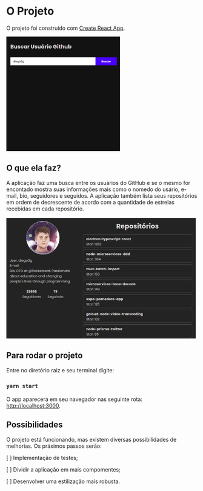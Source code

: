 # O Projeto

O projeto foi construído com [Create React App](https://github.com/facebook/create-react-app).

<img src="/assets/buscador.png" alt="buscador" width="300"/>

## O que ela faz?

A aplicação faz uma busca entre os usuários do GitHub e se o mesmo for encontado mostra suas informações mais como o nomedo do usário, e-mail, bio, seguidores e seguidos.
A aplicação também lista seus repositórios em ordem de decrescente de acordo com a quantidade de estrelas recebidas em cada repositório.



<img src="/assets/infos.png" alt="infos" width="500"/>


## Para rodar o projeto

Entre no diretório raiz e seu terminal digite:

### `yarn start`

O app aparecerá em seu navegador nas seguinte rota:
 [http://localhost:3000](http://localhost:3000).


## Possibilidades

O projeto está funcionando, mas existem diversas possibilidades de melhorias.
Os práximos passos serão:

[ ] Implementação de testes;

[ ] Dividir a aplicação em mais compomentes;

[ ] Desenvolver uma estilização mais robusta.

